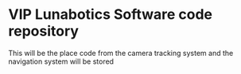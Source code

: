 # VIP Lunabotics Software code repository
This will be the place code from the camera tracking system and the navigation system will be stored
